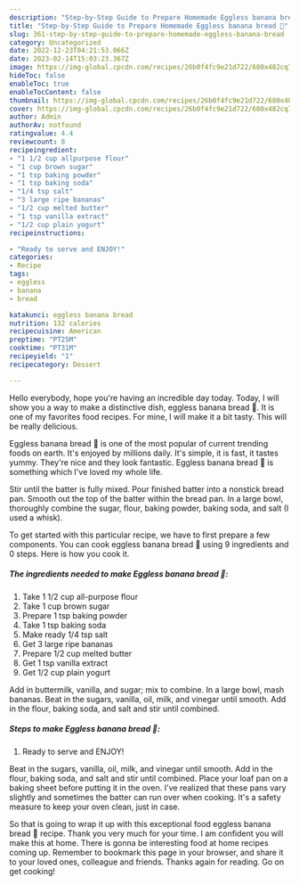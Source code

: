 ```yaml
---
description: "Step-by-Step Guide to Prepare Homemade Eggless banana bread 🍞"
title: "Step-by-Step Guide to Prepare Homemade Eggless banana bread 🍞"
slug: 361-step-by-step-guide-to-prepare-homemade-eggless-banana-bread
category: Uncategorized
date: 2022-12-23T04:21:53.066Z
date: 2023-02-14T15:03:23.367Z
image: https://img-global.cpcdn.com/recipes/26b0f4fc9e21d722/680x482cq70/eggless-banana-bread-recipe-main-photo.jpg
hideToc: false
enableToc: true
enableTocContent: false
thumbnail: https://img-global.cpcdn.com/recipes/26b0f4fc9e21d722/680x482cq70/eggless-banana-bread-recipe-main-photo.jpg
cover: https://img-global.cpcdn.com/recipes/26b0f4fc9e21d722/680x482cq70/eggless-banana-bread-recipe-main-photo.jpg
author: Admin
authorAv: notfound
ratingvalue: 4.4
reviewcount: 8
recipeingredient:
- "1 1/2 cup allpurpose flour"
- "1 cup brown sugar"
- "1 tsp baking powder"
- "1 tsp baking soda"
- "1/4 tsp salt"
- "3 large ripe bananas"
- "1/2 cup melted butter"
- "1 tsp vanilla extract"
- "1/2 cup plain yogurt"
recipeinstructions:

- "Ready to serve and ENJOY!"
categories:
- Recipe
tags:
- eggless
- banana
- bread

katakunci: eggless banana bread 
nutrition: 132 calories
recipecuisine: American
preptime: "PT25M"
cooktime: "PT31M"
recipeyield: "1"
recipecategory: Dessert

---
```



Hello everybody, hope you're having an incredible day today. Today, I will show you a way to make a distinctive dish, eggless banana bread 🍞. It is one of my favorites food recipes. For mine, I will make it a bit tasty. This will be really delicious.

Eggless banana bread 🍞 is one of the most popular of current trending foods on earth. It's enjoyed by millions daily. It's simple, it is fast, it tastes yummy. They're nice and they look fantastic. Eggless banana bread 🍞 is something which I've loved my whole life.

Stir until the batter is fully mixed. Pour finished batter into a nonstick bread pan. Smooth out the top of the batter within the bread pan. In a large bowl, thoroughly combine the sugar, flour, baking powder, baking soda, and salt (I used a whisk).


To get started with this particular recipe, we have to first prepare a few components. You can cook eggless banana bread 🍞 using 9 ingredients and 0 steps. Here is how you cook it.

<!--inarticleads1-->

##### The ingredients needed to make Eggless banana bread 🍞:

1. Take 1 1/2 cup all-purpose flour
1. Take 1 cup brown sugar
1. Prepare 1 tsp baking powder
1. Take 1 tsp baking soda
1. Make ready 1/4 tsp salt
1. Get 3 large ripe bananas
1. Prepare 1/2 cup melted butter
1. Get 1 tsp vanilla extract
1. Get 1/2 cup plain yogurt


Add in buttermilk, vanilla, and sugar; mix to combine. In a large bowl, mash bananas. Beat in the sugars, vanilla, oil, milk, and vinegar until smooth. Add in the flour, baking soda, and salt and stir until combined. 

<!--inarticleads2-->

##### Steps to make Eggless banana bread 🍞:


1. Ready to serve and ENJOY!

Beat in the sugars, vanilla, oil, milk, and vinegar until smooth. Add in the flour, baking soda, and salt and stir until combined. Place your loaf pan on a baking sheet before putting it in the oven. I&#39;ve realized that these pans vary slightly and sometimes the batter can run over when cooking. It&#39;s a safety measure to keep your oven clean, just in case. 

So that is going to wrap it up with this exceptional food eggless banana bread 🍞 recipe. Thank you very much for your time. I am confident you will make this at home. There is gonna be interesting food at home recipes coming up. Remember to bookmark this page in your browser, and share it to your loved ones, colleague and friends. Thanks again for reading. Go on get cooking!

